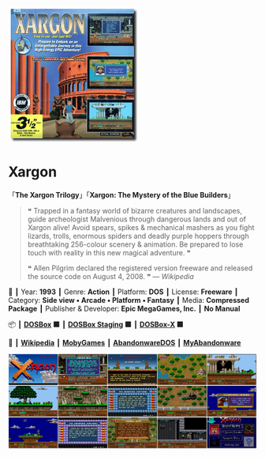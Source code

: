 ![](Thumbnail.png 'application-thumbnail')

# Xargon

「**The Xargon Trilogy**」「**Xargon: The Mystery of the Blue Builders**」

> ❝ Trapped in a fantasy world of bizarre creatures and landscapes, guide archeologist Malvenious through dangerous lands and out of Xargon alive! Avoid spears, spikes & mechanical mashers as you fight lizards, trolls, enormous spiders and deadly purple hoppers through breathtaking 256-colour scenery & animation. Be prepared to lose touch with reality in this new magical adventure. ❞
>
> ❝ Allen Pilgrim declared the registered version freeware and released the source code on August 4, 2008. ❞ — *Wikipedia*
>

📌 ┃ Year: **1993** ┃ Genre: **Action** ┃ Platform: **DOS** ┃ License: **Freeware** ┃ Category: **Side view • Arcade • Platform • Fantasy** ┃ Media: **Compressed Package** ┃ Publisher & Developer: **Epic MegaGames, Inc.** ┃ **No Manual** 

📦 ┃ **[DOSBox](https://www.dosbox.com/) 🟩** ┃ **[DOSBox Staging](https://dosbox-staging.github.io/) 🟩** ┃ **[DOSBox-X](https://dosbox-x.com/) 🟩** 

📎 ┃ **[Wikipedia](https://en.wikipedia.org/wiki/Xargon)** ┃ **[MobyGames](https://www.mobygames.com/game/1057/xargon/)** ┃ **[AbandonwareDOS](https://www.abandonwaredos.com/abandonware-game.php?abandonware=Xargon&gid=2905)** ┃ **[MyAbandonware](https://www.myabandonware.com/game/xargon-21c)** 

![](Montage.png 'Xargon')

